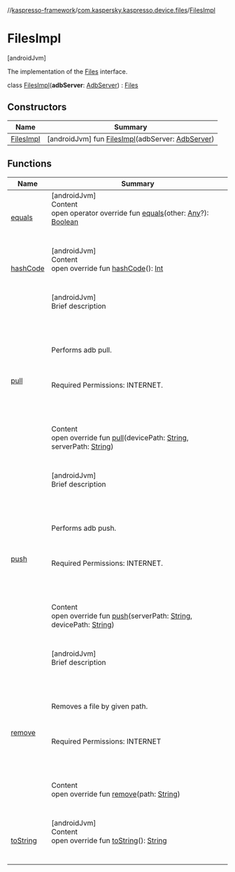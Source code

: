 //[kaspresso-framework](../../index.md)/[com.kaspersky.kaspresso.device.files](../index.md)/[FilesImpl](index.md)



# FilesImpl  
 [androidJvm] 

The implementation of the [Files](../-files/index.md) interface.

class [FilesImpl](index.md)(**adbServer**: [AdbServer](../../com.kaspersky.kaspresso.device.server/-adb-server/index.md)) : [Files](../-files/index.md)   


## Constructors  
  
|  Name|  Summary| 
|---|---|
| [FilesImpl](-files-impl.md)|  [androidJvm] fun [FilesImpl](-files-impl.md)(adbServer: [AdbServer](../../com.kaspersky.kaspresso.device.server/-adb-server/index.md))   <br>


## Functions  
  
|  Name|  Summary| 
|---|---|
| [equals](https://kotlinlang.org/api/latest/jvm/stdlib/kotlin/-any/equals.html)| [androidJvm]  <br>Content  <br>open operator override fun [equals](https://kotlinlang.org/api/latest/jvm/stdlib/kotlin/-any/equals.html)(other: [Any](https://kotlinlang.org/api/latest/jvm/stdlib/kotlin/-any/index.html)?): [Boolean](https://kotlinlang.org/api/latest/jvm/stdlib/kotlin/-boolean/index.html)  <br><br><br>
| [hashCode](https://kotlinlang.org/api/latest/jvm/stdlib/kotlin/-any/hash-code.html)| [androidJvm]  <br>Content  <br>open override fun [hashCode](https://kotlinlang.org/api/latest/jvm/stdlib/kotlin/-any/hash-code.html)(): [Int](https://kotlinlang.org/api/latest/jvm/stdlib/kotlin/-int/index.html)  <br><br><br>
| [pull](pull.md)| [androidJvm]  <br>Brief description  <br><br><br><br><br>Performs adb pull.<br><br><br><br>Required Permissions: INTERNET.<br><br><br><br>  <br>Content  <br>open override fun [pull](pull.md)(devicePath: [String](https://kotlinlang.org/api/latest/jvm/stdlib/kotlin/-string/index.html), serverPath: [String](https://kotlinlang.org/api/latest/jvm/stdlib/kotlin/-string/index.html))  <br><br><br>
| [push](push.md)| [androidJvm]  <br>Brief description  <br><br><br><br><br>Performs adb push.<br><br><br><br>Required Permissions: INTERNET.<br><br><br><br>  <br>Content  <br>open override fun [push](push.md)(serverPath: [String](https://kotlinlang.org/api/latest/jvm/stdlib/kotlin/-string/index.html), devicePath: [String](https://kotlinlang.org/api/latest/jvm/stdlib/kotlin/-string/index.html))  <br><br><br>
| [remove](remove.md)| [androidJvm]  <br>Brief description  <br><br><br><br><br>Removes a file by given path.<br><br><br><br>Required Permissions: INTERNET<br><br><br><br>  <br>Content  <br>open override fun [remove](remove.md)(path: [String](https://kotlinlang.org/api/latest/jvm/stdlib/kotlin/-string/index.html))  <br><br><br>
| [toString](https://kotlinlang.org/api/latest/jvm/stdlib/kotlin/-any/to-string.html)| [androidJvm]  <br>Content  <br>open override fun [toString](https://kotlinlang.org/api/latest/jvm/stdlib/kotlin/-any/to-string.html)(): [String](https://kotlinlang.org/api/latest/jvm/stdlib/kotlin/-string/index.html)  <br><br><br>

